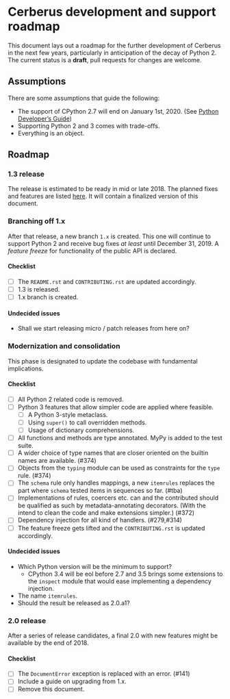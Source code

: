 # Cerberus development and support roadmap

This document lays out a roadmap for the further development of Cerberus in the
next few years, particularly in anticipation of the decay of Python 2.
The current status is a **draft**, pull requests for changes are welcome.


## Assumptions

There are some assumptions that guide the following:

- The support of CPython 2.7 will end on January 1st, 2020.
  (See [Python Developer’s Guide](https://devguide.python.org/#status-of-python-branches))
- Supporting Python 2 and 3 comes with trade-offs.
- Everything is an object.


## Roadmap

### 1.3 release

The release is estimated to be ready in mid or late 2018.
The planned fixes and features are listed
[here](https://github.com/pyeve/cerberus/milestone/6).
It will contain a finalized version of this document.

### Branching off 1.x

After that release, a new branch `1.x` is created. This one will continue to
support Python 2 and receive bug fixes *at least* until December 31, 2019.
A *feature freeze* for functionality of the public API is declared.

#### Checklist

- [ ] The `README.rst` and `CONTRIBUTING.rst` are updated accordingly.
- [ ] 1.3 is released.
- [ ] 1.x branch is created.

#### Undecided issues

- Shall we start releasing micro / patch releases from here on?

### Modernization and consolidation

This phase is designated to update the codebase with fundamental
implications.

#### Checklist

- [ ] All Python 2 related code is removed.
- [ ] Python 3 features that allow simpler code are applied where feasible.
  - [ ] A Python 3-style metaclass.
  - [ ] Using `super()` to call overridden methods.
  - [ ] Usage of dictionary comprehensions.
- [ ] All functions and methods are type annotated. MyPy is added to the test
      suite.
- [ ] A wider choice of type names that are closer oriented on the builtin
      names are available. (#374)
- [ ] Objects from the `typing` module can be used as constraints for the
      `type` rule. (#374)
- [ ] The `schema` rule only handles mappings, a new `itemrules` replaces the
      part where `schema` tested items in sequences so far. (#tba)
- [ ] Implementations of rules, coercers etc. can and the contributed should be
      qualified as such by metadata-annotating decorators. (With the intend to
      clean the code and make extensions simpler.) (#372)
- [ ] Dependency injection for all kind of handlers. (#279,#314)
- [ ] The feature freeze gets lifted and the `CONTRIBUTING.rst` is updated
      accordingly.

#### Undecided issues

- Which Python version will be the minimum to support?
  - CPython 3.4 will be eol before 2.7 and 3.5 brings some extensions to the
    `inspect` module that would ease implementing a dependency injection.
- The name `itemrules`.
- Should the result be released as 2.0.a1?

### 2.0 release

After a series of release candidates, a final 2.0 with new features might be
available by the end of 2018.

#### Checklist

- [ ] The `DocumentError` exception is replaced with an error. (#141)
- [ ] Include a guide on upgrading from 1.x.
- [ ] Remove this document.
